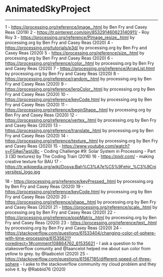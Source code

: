 # AnimatedSkyProject
--------------------------------------------------------------------
1 - https://processing.org/reference/image_.html by Ben Fry and Casey Reas (2019)
2 - https://tr.pinterest.com/pin/853291460623140911/ - Roy Roy
3 - https://processing.org/reference/PImage_resize_.html by processing.org by Ben Fry and Casey Reas (2020)
4 - https://processing.org/tutorials/p3d/ by processing.org by Ben Fry and Casey Reas (2020)
5 - https://processing.org/reference/size_.html  by processing.org by Ben Fry and Casey Reas (2020)
6 - https://processing.org/reference/color_.html by processing.org by Ben Fry and Casey Reas (2020)
7 - https://processing.org/reference/ArrayList.html by processing.org by Ben Fry and Casey Reas (2020)
8 - https://processing.org/reference/random_.html by processing.org by Ben Fry and Casey Reas (2020)
9 - https://processing.org/reference/lerpColor_.html by processing.org by Ben Fry and Casey Reas (2020)
10 - https://processing.org/reference/keyCode.html by processing.org by Ben Fry and Casey Reas (2020)
11 - https://processing.org/reference/beginShape_.html by processing.org by Ben Fry and Casey Reas (2020)
12 - https://processing.org/reference/vertex_.html by processing.org by Ben Fry and Casey Reas (2020)
13 - https://processing.org/reference/translate_.html by processing.org by Ben Fry and Casey Reas (2020)
14 - https://processing.org/reference/texture_.html by processing.org by Ben Fry and Casey Reas (2020)
15 - https://www.youtube.com/watch?v=FGAwi7wpU8c - Coding Challenge #9: Solar System in Processing - Part 3 (3D textures) by The Coding Train (2016)
16 - https://pixlr.com/ - making creative texture for BAU
17 - https://tr.wikipedia.org/wiki/Dosya:Bah%C3%A7e%C5%9Fehir_%C3%9Cniversitesi_logo.jpg

18 - https://processing.org/reference/keyPressed_.html by processing.org by Ben Fry and Casey Reas (2020)
19 - https://processing.org/reference/keyCode.html by processing.org by Ben Fry and Casey Reas (2020)
20 - https://processing.org/reference/shape_.html by processing.org by Ben Fry and Casey Reas (2020)
21 - https://processing.org/reference/scale_.html by processing.org by Ben Fry and Casey Reas (2020)
22 - https://processing.org/reference/popMatrix_.html by processing.org by Ben Fry and Casey Reas (2020)
23 - https://processing.org/reference/text_.html by processing.org by Ben Fry and Casey Reas (2020)
24 - https://stackoverflow.com/questions/61533404/changing-color-of-sphere-with-time-processing/61535621?noredirect=1#comment108864762_61535621 - I ask a question to the stakeoverflow comunity and @Iaancelot helped me about sun color from
yellow to grey. by @Iaabcelot (2020)
25 - https://stackoverflow.com/questions/61567185/different-speed-of-three-sphere - I aske to the stackoverflow community my cloud problem and they solve it. by @Rabbid76 (2020)